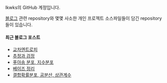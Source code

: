 lkwks의 GitHub 계정입니다.

[블로그](https://lkwks.github.io) 관련 repository와 몇몇 사소한 개인 프로젝트 소스파일들이 담긴 repository들이 있습니다.


#### 최근 블로그 포스트
<!-- BLOG-POST-LIST:START -->
- [교차엔트로피](https://lkwks.github.io/%EC%88%98%ED%95%99/2021/12/19/%EA%B5%90%EC%B0%A8%EC%97%94%ED%8A%B8%EB%A1%9C%ED%94%BC.html)
- [추정과 검정](https://lkwks.github.io/%EC%88%98%ED%95%99/2021/12/18/%EC%B6%94%EC%A0%95%EA%B3%BC-%EA%B2%80%EC%A0%95.html)
- [푸아송 분포, 지수분포](https://lkwks.github.io/%EC%88%98%ED%95%99/2021/12/16/%ED%91%B8%EC%95%84%EC%86%A1-%EB%B6%84%ED%8F%AC,-%EC%A7%80%EC%88%98%EB%B6%84%ED%8F%AC.html)
- [베이즈 정리](https://lkwks.github.io/%EC%88%98%ED%95%99/2021/12/16/%EB%B2%A0%EC%9D%B4%EC%A6%88-%EC%A0%95%EB%A6%AC.html)
- [결합확률분포, 공분산, 상관계수](https://lkwks.github.io/%EC%88%98%ED%95%99/2021/12/16/%EA%B2%B0%ED%95%A9%ED%99%95%EB%A5%A0%EB%B6%84%ED%8F%AC,-%EA%B3%B5%EB%B6%84%EC%82%B0,-%EC%83%81%EA%B4%80%EA%B3%84%EC%88%98.html)
<!-- BLOG-POST-LIST:END -->
  
<!--![Top Langs](https://github-readme-stats.vercel.app/api/top-langs/?username=lkwks)-->
